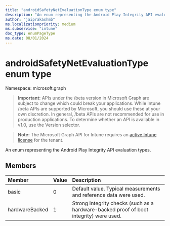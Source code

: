 ```yaml
---
title: "androidSafetyNetEvaluationType enum type"
description: "An enum representing the Android Play Integrity API evaluation types."
author: "jaiprakashmb"
ms.localizationpriority: medium
ms.subservice: "intune"
doc_type: enumPageType
ms.date: 08/01/2024
---
```


# androidSafetyNetEvaluationType enum type

Namespace: microsoft.graph

> **Important:** APIs under the /beta version in Microsoft Graph are subject to change which could break your applications. While Intune /beta APIs are supported by Microsoft, you should use these at your own discretion. In general, /beta APIs are not recommended for use in production applications. To determine whether an API is available in v1.0, use the Version selector.

> **Note:** The Microsoft Graph API for Intune requires an [active Intune license](https://go.microsoft.com/fwlink/?linkid=839381) for the tenant.

An enum representing the Android Play Integrity API evaluation types.

## Members
|Member|Value|Description|
|:---|:---|:---|
|basic|0|Default value. Typical measurements and reference data were used.|
|hardwareBacked|1|Strong Integrity checks (such as a hardware-backed proof of boot integrity) were used.|